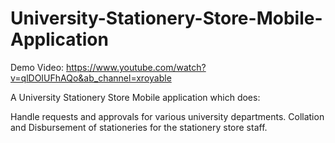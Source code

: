 # University-Stationery-Store-Mobile-Application
Demo Video: https://www.youtube.com/watch?v=qlDOIUFhAQo&ab_channel=xroyable

A University Stationery Store Mobile application which does:

Handle requests and approvals for various university departments.
Collation and Disbursement of stationeries for the stationery store staff.
